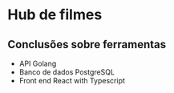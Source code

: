 # Hub de filmes

## Conclusões sobre ferramentas

- API Golang
- Banco de dados PostgreSQL
- Front end React with Typescript
